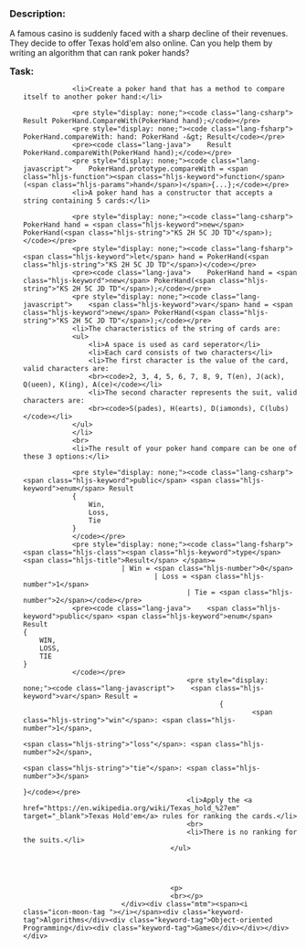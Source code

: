 <div class="leaderboards-container"><div class="panel is-darkened"><h3 class="mtn">Description:</h3><div class="markdown" id="description"><p>A famous casino is suddenly faced with a sharp decline of their revenues. They decide to offer Texas hold'em also online. Can you help them by writing an algorithm that can rank poker hands? </p>
			<p><b style="font-size:16px">Task:</b></p>
			<ul>


				<li>Create a poker hand that has a method to compare itself to another poker hand:</li>

				<pre style="display: none;"><code class="lang-csharp">    Result PokerHand.CompareWith(PokerHand hand);</code></pre>
				<pre style="display: none;"><code class="lang-fsharp">    PokerHand.compareWith: hand: PokerHand -&gt; Result</code></pre>
				<pre><code class="lang-java">    Result PokerHand.compareWith(PokerHand hand);</code></pre>
				<pre style="display: none;"><code class="lang-javascript">    PokerHand.prototype.compareWith = <span class="hljs-function"><span class="hljs-keyword">function</span>(<span class="hljs-params">hand</span>)</span>{...};</code></pre>
				<li>A poker hand has a constructor that accepts a string containing 5 cards:</li>

				<pre style="display: none;"><code class="lang-csharp">    PokerHand hand = <span class="hljs-keyword">new</span> PokerHand(<span class="hljs-string">"KS 2H 5C JD TD"</span>);</code></pre>
				<pre style="display: none;"><code class="lang-fsharp">    <span class="hljs-keyword">let</span> hand = PokerHand(<span class="hljs-string">"KS 2H 5C JD TD"</span>)</code></pre>
				<pre><code class="lang-java">    PokerHand hand = <span class="hljs-keyword">new</span> PokerHand(<span class="hljs-string">"KS 2H 5C JD TD"</span>);</code></pre>
				<pre style="display: none;"><code class="lang-javascript">    <span class="hljs-keyword">var</span> hand = <span class="hljs-keyword">new</span> PokerHand(<span class="hljs-string">"KS 2H 5C JD TD"</span>);</code></pre>
				<li>The characteristics of the string of cards are:
				<ul>
					<li>A space is used as card seperator</li>
					<li>Each card consists of two characters</li>
					<li>The first character is the value of the card, valid characters are:
					<br><code>2, 3, 4, 5, 6, 7, 8, 9, T(en), J(ack), Q(ueen), K(ing), A(ce)</code></li>
					<li>The second character represents the suit, valid characters are: 
					<br><code>S(pades), H(earts), D(iamonds), C(lubs)</code></li>
				</ul>
				</li>
				<br>
				<li>The result of your poker hand compare can be one of these 3 options:</li>

				<pre style="display: none;"><code class="lang-csharp">    <span class="hljs-keyword">public</span> <span class="hljs-keyword">enum</span> Result 
				{ 
					Win, 
					Loss, 
					Tie 
				}
				</code></pre>
				<pre style="display: none;"><code class="lang-fsharp">        <span class="hljs-class"><span class="hljs-keyword">type</span> <span class="hljs-title">Result</span> </span>=
							| Win = <span class="hljs-number">0</span> 
									| Loss = <span class="hljs-number">1</span>
											| Tie = <span class="hljs-number">2</span></code></pre>
				<pre><code class="lang-java">    <span class="hljs-keyword">public</span> <span class="hljs-keyword">enum</span> Result
	{
		WIN,
		LOSS,
		TIE
	}
				</code></pre>
											<pre style="display: none;"><code class="lang-javascript">    <span class="hljs-keyword">var</span> Result = 
													{
															<span class="hljs-string">"win"</span>: <span class="hljs-number">1</span>,
																	<span class="hljs-string">"loss"</span>: <span class="hljs-number">2</span>,
																			<span class="hljs-string">"tie"</span>: <span class="hljs-number">3</span>
																				}</code></pre>
											<li>Apply the <a href="https://en.wikipedia.org/wiki/Texas_hold_%27em" target="_blank">Texas Hold'em</a> rules for ranking the cards.</li>
											<br>
											<li>There is no ranking for the suits.</li>
										</ul>




										<p>
										<br></p>
							</div><div class="mtm"><span><i class="icon-moon-tag "></i></span><div class="keyword-tag">Algorithms</div><div class="keyword-tag">Object-oriented Programming</div><div class="keyword-tag">Games</div></div></div></div>
